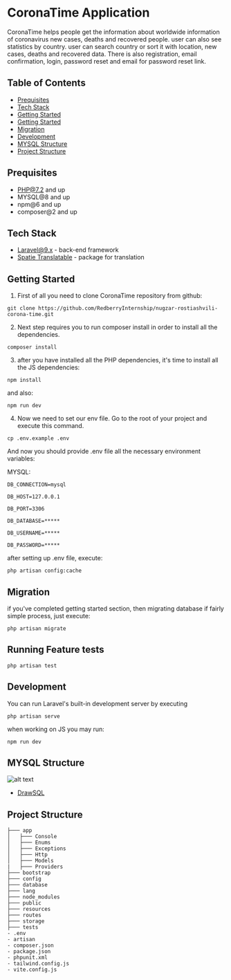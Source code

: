 # CoronaTime Application
CoronaTime helps people get the information about worldwide information of coronavirus new cases, deaths and recovered people. user can also see statistics by country. user can search country or sort it with location, new cases, deaths and recovered data. There is also registration, email confirmation, login, password reset and email for password reset link.


## Table of Contents
- [Prequisites](##Prequisites)
- [Tech Stack](##Tech-stack)
- [Getting Started](##Getting-Started)
- [Getting Started](##Getting-Started)
- [Migration](##Migration)
- [Development](##Development)
- [MYSQL Structure](##MYSQL-Structure)
- [Project Structure](##Project-Structure)

## Prequisites
 - PHP@7.2 and up
- MYSQL@8 and up
- npm@6 and up
-  composer@2 and up

## Tech Stack 
-  [Laravel@9.x](https://laravel.com/docs/9.x) - back-end framework
- [Spatie Translatable](https://github.com/spatie/laravel-translatable) - package for translation

## Getting Started
1.  First of all you need to clone CoronaTime repository from github:
```
git clone https://github.com/RedberryInternship/nugzar-rostiashvili-corona-time.git
```
2. Next step requires you to run composer install in order to install all the dependencies.
```
composer install
```
3. after you have installed all the PHP dependencies, it's time to install all the JS dependencies:
```
npm install
```
and also: 
```
npm run dev
```
4. Now we need to set our env file. Go to the root of your project and execute this command.
```
cp .env.example .env
```
And now you should provide .env file all the necessary environment variables:

MYSQL:
```
DB_CONNECTION=mysql
```

```
DB_HOST=127.0.0.1
```

```
DB_PORT=3306
```

```
DB_DATABASE=*****
```

```
DB_USERNAME=*****
```

```
DB_PASSWORD=*****
```
after setting up .env file, execute:
```
php artisan config:cache
```

## Migration
if you've completed getting started section, then migrating database if fairly simple process, just execute:
```
php artisan migrate
```
## Running Feature tests
```
php artisan test
```

## Development
You can run Laravel's built-in development server by executing
```
php artisan serve
```
when working on JS you may run:
```
npm run dev
```
## MYSQL Structure
![alt text](https://i.ibb.co/W000F7H/corona-time-drawsql.png)

-  [DrawSQL](https://drawsql.app/teams/nugos-team/diagrams/corona-time)

## Project Structure 
```
├─── app
│   ├─── Console
│   ├─── Enums
│   ├─── Exceptions
│   ├─── Http
│   ├─── Models
|   ├─── Providers
├─── bootstrap
├─── config
├─── database
├─── lang
├─── node_modules
├─── public
├─── resources
├─── routes
├─── storage
├─── tests
- .env
- artisan
- composer.json
- package.json
- phpunit.xml
- tailwind.config.js
- vite.config.js
```